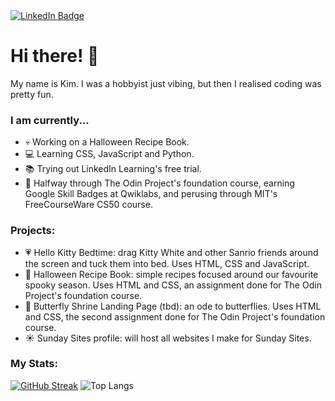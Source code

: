<div id="badges"> <a href="https://au.linkedin.com/in/kimberley-roche-72370621a"> <img src="https://img.shields.io/badge/LinkedIn-blue?style=for-the-badge&logo=linkedin&logoColor=white" alt="LinkedIn Badge"/> </a>

<h1> Hi there! 👋 </h1>

My name is Kim. I was a hobbyist just vibing, but then I realised coding was pretty fun.

### I am currently...
- 💀 Working on a Halloween Recipe Book. 
- 💻 Learning CSS, JavaScript and Python.
- 📚 Trying out LinkedIn Learning's free trial.
- 📝 Halfway through The Odin Project's foundation course, earning Google Skill Badges at Qwiklabs, and perusing through MIT's FreeCourseWare CS50 course. 

### Projects:
- 💗 Hello Kitty Bedtime: drag Kitty White and other Sanrio friends around the screen and tuck them into bed. Uses HTML, CSS and JavaScript.
- 👻 Halloween Recipe Book: simple recipes focused around our favourite spooky season. Uses HTML and CSS, an assignment done for The Odin Project's foundation course.
- 🦋 Butterfly Shrine Landing Page (tbd): an ode to butterflies. Uses HTML and CSS, the second assignment done for The Odin Project's foundation course.
- ☀️ Sunday Sites profile: will host all websites I make for Sunday Sites.

### My Stats:
[![GitHub Streak](https://github-readme-streak-stats.herokuapp.com?user=kimberleyroche&theme=blood-dark)](https://git.io/streak-stats)
![Top Langs](https://github-readme-stats.vercel.app/api/top-langs/?username=kimberleyroche&layout=compact)
